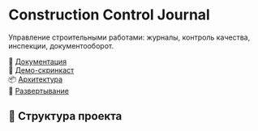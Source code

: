 # Construction Control Journal

Управление строительными работами: журналы, контроль качества, инспекции, документооборот.

🔗 [Документация](docs/README.md)  
🎥 [Демо-скринкаст](assets/demo-screencast.mp4)  
📦 [Архитектура](docs/ARCHITECTURE.md)  
🚀 [Развертывание](docs/DEPLOYMENT.md)

## 🧱 Структура проекта